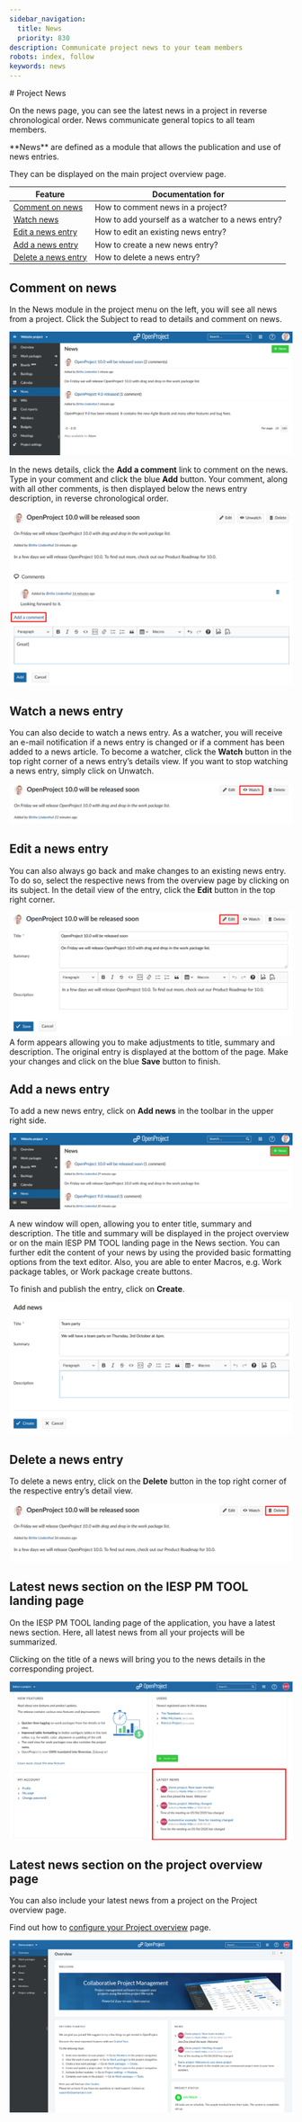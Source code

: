 ```yaml
---
sidebar_navigation:
  title: News
  priority: 830
description: Communicate project news to your team members
robots: index, follow
keywords: news
---
```

<link rel="stylesheet" href="/style.css">
# Project News

On the news page, you can see the latest news in a project in reverse chronological order. News communicate general topics to all team members.

<div class="glossary">
**News** are defined as a module that allows the publication and use of news entries.
</div>

They can be displayed on the main project overview page.

| Feature                                     | Documentation for                                 |
| ------------------------------------------- | ------------------------------------------------- |
| [Comment on news](#comment-on-news)         | How to comment news in a project?                 |
| [Watch news](#watch-a-news-entry)           | How to add yourself as a watcher to a news entry? |
| [Edit a news entry](#edit-a-news-entry)     | How to edit an existing news entry?               |
| [Add a news entry](#add-a-news-entry)       | How to create a new news entry?                   |
| [Delete a news entry](#delete-a-news-entry) | How to delete a news entry?                       |

## Comment on news

In the News module in the project menu on the left, you will see all news from a project. Click the Subject to read to details and comment on news.

![news](1567425159667.png)

In the news details, click the **Add a comment** link to comment on the news. Type in your comment and click the blue **Add** button. Your comment, along with all other comments, is then displayed below the news entry description, in reverse chronological order.

 ![comment-news](comment-news.png)

## Watch a news entry

You can also decide to watch a news entry. As a watcher, you will receive an e-mail notification if a news entry is changed or if a comment has been added to a news article. To become a watcher, click the **Watch** button in the top right corner of a news entry’s details view. If you want to stop watching a news entry, simply click on Unwatch.

![watch-news](watch-news-1567426049501.png)

## Edit a news entry

You can also always go back and make changes to an existing news entry. To do so, select the respective news from the overview page by clicking on its subject. In the detail view of the entry, click the **Edit** button in the top right corner.

![edit-news](edit-news.png)A form appears allowing you to make adjustments to title, summary and description. The original entry is displayed at the bottom of the page. Make your changes and click on the blue **Save** button to finish.

## Add a news entry

To add a new news entry, click on **Add news** in the toolbar in the upper right side.

![add-news](add-news.png)

 A new window will open, allowing you to enter title, summary and description. The title and summary will be displayed in the project overview or on the main IESP PM TOOL landing page in the News section.
You can further edit the content of your news  by using the provided basic formatting options from the text editor. Also, you are able to enter Macros, e.g. Work package tables, or Work package create buttons.

To finish and publish the entry, click on **Create**.

![create-news](1567426608737.png)

## Delete a news entry

To delete a news entry, click on the **Delete** button in the top right corner of the respective entry’s detail view.

![delete-news](delete-news.png)

## Latest news section on the IESP PM TOOL landing page

On the IESP PM TOOL landing page of the application, you have a latest news section. Here, all latest news from all your projects will be summarized.

Clicking on the title of a news will bring you to the news details in the corresponding project.

![news-widget-landing-page](news-widget-landing-page.png)

## Latest news section on the project overview page

You can also include your latest news from a project on the Project overview page.

Find out how to [configure your Project overview](../project-overview/#news-widget) page.

![latest-news-project-overview](latest-news-project-overview.png)

